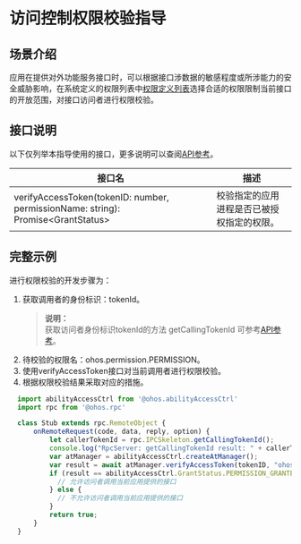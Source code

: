 # 访问控制权限校验指导

## 场景介绍

应用在提供对外功能服务接口时，可以根据接口涉数据的敏感程度或所涉能力的安全威胁影响，在系统定义的权限列表中[权限定义列表](permission-list.md)选择合适的权限限制当前接口的开放范围，对接口访问者进行权限校验。

## 接口说明

以下仅列举本指导使用的接口，更多说明可以查阅[API参考](../reference/apis/js-apis-ability-context.md)。

| 接口名                                                       | 描述                                             |
| ------------------------------------------------------------ | --------------------------------------------------- |
| verifyAccessToken(tokenID: number, permissionName: string): Promise&lt;GrantStatus&gt; | 校验指定的应用进程是否已被授权指定的权限。 |


## 完整示例

进行权限校验的开发步骤为：

1. 获取调用者的身份标识：tokenId。
   > **说明：**<br>
   > 获取访问者身份标识tokenId的方法 getCallingTokenId 可参考[API参考](../reference/apis/js-apis-rpc.md)。
2. 待校验的权限名：ohos.permission.PERMISSION。
3. 使用verifyAccessToken接口对当前调用者进行权限校验。
4. 根据权限校验结果采取对应的措施。

```js
  import abilityAccessCtrl from '@ohos.abilityAccessCtrl'
  import rpc from '@ohos.rpc'

  class Stub extends rpc.RemoteObject {
      onRemoteRequest(code, data, reply, option) {
          let callerTokenId = rpc.IPCSkeleton.getCallingTokenId();
          console.log("RpcServer: getCallingTokenId result: " + callerTokenId);
          var atManager = abilityAccessCtrl.createAtManager();
          var result = await atManager.verifyAccessToken(tokenID, "ohos.permission.PERMISSION");
          if (result == abilityAccessCtrl.GrantStatus.PERMISSION_GRANTED) {
            // 允许访问者调用当前应用提供的接口
          } else {
            // 不允许访问者调用当前应用提供的接口
          }
          return true;
      }
  }

```